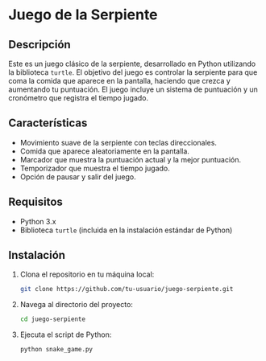 # Juego de la Serpiente

## Descripción

Este es un juego clásico de la serpiente, desarrollado en Python utilizando la biblioteca `turtle`. El objetivo del juego es controlar la serpiente para que coma la comida que aparece en la pantalla, haciendo que crezca y aumentando tu puntuación. El juego incluye un sistema de puntuación y un cronómetro que registra el tiempo jugado.

## Características

- Movimiento suave de la serpiente con teclas direccionales.
- Comida que aparece aleatoriamente en la pantalla.
- Marcador que muestra la puntuación actual y la mejor puntuación.
- Temporizador que muestra el tiempo jugado.
- Opción de pausar y salir del juego.

## Requisitos

- Python 3.x
- Biblioteca `turtle` (incluida en la instalación estándar de Python)

## Instalación

1. Clona el repositorio en tu máquina local:
   ```bash
   git clone https://github.com/tu-usuario/juego-serpiente.git
2. Navega al directorio del proyecto:
   ```bash
   cd juego-serpiente
3. Ejecuta el script de Python:
   ```bash
   python snake_game.py
